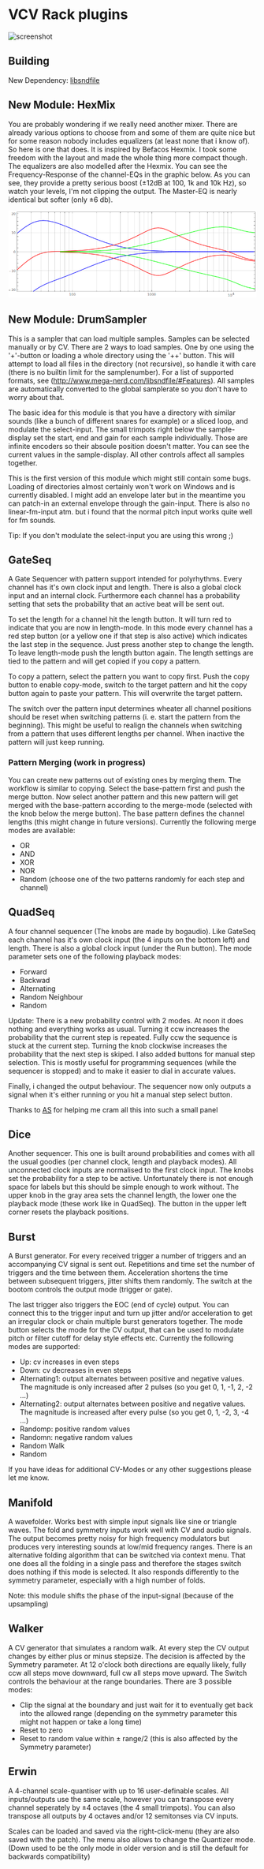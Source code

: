 # VCV Rack plugins

![screenshot](https://github.com/Aepelzen/AepelzensModules/blob/master/images/screenshot.png)

## Building

New Dependency: [libsndfile](http://www.mega-nerd.com/libsndfile)

## New Module: HexMix

You are probably wondering if we really need another mixer. There are
already various options to choose from and some of them are quite
nice but for some reason nobody includes equalizers (at least none
that i know of). So here is one that does. It is inspired by Befacos
Hexmix. I took some freedom with the layout and made the whole thing
more compact though. The equalizers are also modelled after the
Hexmix. You can see the Frequency-Response of the channel-EQs in the
graphic below. As you can see, they provide a pretty serious boost
(±12dB at 100, 1k and 10k Hz), so watch your levels, I'm not clipping
the output. The Master-EQ is nearly identical but softer (only ±6 db).

![channelEQs](https://github.com/Aepelzen/AepelzensModules/blob/master/images/hexmixFreqResponse.png)

## New Module: DrumSampler

This is a sampler that can load multiple samples. Samples can be selected manually or by CV. There are 2 ways to load samples. One by one using the '+'-button or loading a whole directory  using the '++' button. This will attempt to load all files in the directory (not recursive), so handle it with care (there is no builtin limit for the samplenumber). For a list of supported formats, see (http://www.mega-nerd.com/libsndfile/#Features). All samples are automatically converted to the global samplerate so you don't have to worry about that.

The basic idea for this module is that you have a directory with similar sounds (like a bunch of different snares for example) or a sliced loop, and modulate the select-input. The small trimpots right below the sample-display set the start, end and gain for each sample individually. Those are infinite encoders so their absoule position doesn't matter. You can see the current values in the sample-display. All other controls affect all samples together.

This is the first version of this module which might still contain some bugs. Loading of directories almost certainly won't work on Windows and is currently disabled. I might add an envelope later but in the meantime you can patch-in an external envelope through the gain-input. There is also no linear-fm-input atm. but i found that the normal pitch input works quite well for fm sounds.

Tip: If you don't modulate the select-input you are using this wrong ;)

## GateSeq

A Gate Sequencer with pattern support intended for polyrhythms. Every channel has it's own clock input and length. There is also a global clock input and an internal clock. Furthermore each channel has a probability setting that sets the probability that an active beat will be sent out.

To set the length for a channel hit the length button. It will turn red to indicate that you are now in length-mode. In this mode every channel has a red step button (or a yellow one if that step is also active) which indicates the last step in the sequence. Just press another step to change the length. To leave length-mode push the length button again. The length settings are tied to the pattern and will get copied if you copy a pattern.

To copy a pattern, select the pattern you want to copy first. Push the copy button to enable copy-mode, switch to the target pattern and hit the copy button again to paste your pattern. This will overwrite the target pattern.

The switch over the pattern input determines wheater all channel positions should be reset when switching patterns (i. e. start the pattern from the beginning). This might be useful to realign the channels when switching from a pattern that uses different lengths per channel. When inactive the pattern will just keep running.

### Pattern Merging (work in progress)

You can create new patterns out of existing ones by merging them. The workflow is similar to copying. Select the base-pattern first and push the merge button. Now select another pattern and this new pattern will get merged with the base-pattern according to the merge-mode (selected with the knob below the merge button). The base pattern defines the channel lengths (this might change in future versions). Currently the following merge modes are available:
* OR
* AND
* XOR
* NOR
* Random (choose one of the two patterns randomly for each step and channel)

## QuadSeq

A four channel sequencer (The knobs are made by bogaudio). Like GateSeq each channel has it's own clock input (the 4 inputs on the bottom left) and length. There is also a global clock input (under the Run button). The mode parameter sets one of the following playback modes:
* Forward
* Backwad
* Alternating
* Random Neighbour
* Random

Update: There is a new probability control with 2 modes. At noon it does nothing and everything works as usual. Turning it ccw increases the probability that the current step is repeated. Fully ccw the sequence is stuck at the current step. Turning the knob clockwise increases the probability that the next step is skiped.
I also added buttons for manual step selection. This is mostly useful for programming sequences (while the sequencer is stopped) and to make it easier to dial in accurate values.

Finally, i changed the output behaviour. The sequencer now only outputs a signal when it's either running or you hit a manual step select button.

Thanks to [AS](https://github.com/AScustomWorks/AS) for helping me cram all this into such a small panel

## Dice

Another sequencer. This one is built around probabilities and comes with all the usual goodies (per
channel clock, length and playback modes). All unconnected clock inputs are normalised to the first
clock input. The knobs set the probability for a step to be active. Unfortunately there is not
enough space for labels but this should be simple enough to work without. The upper knob in the gray
area sets the channel length, the lower one the playback mode (these work like in QuadSeq). The
button in the upper left corner resets the playback positions.

## Burst

A Burst generator. For every received trigger a number of triggers and an accompanying CV signal is sent out.
Repetitions and time set the number of triggers and the time between them. Acceleration shortens the time between subsequent triggers, jitter shifts them randomly. The switch at the bootom controls the output mode (trigger or gate).

The last trigger also triggers the EOC (end of cycle) output. You can connect this to the trigger input and turn up jitter and/or acceleration to get an irregular clock or chain multiple burst generators together.
The mode button selects the mode for the CV output, that can be used to modulate pitch or filter cutoff for delay style effects etc. Currently the following modes are supported:
* Up: cv increases in even steps
* Down: cv decreases in even steps
* Alternating1: output alternates between positive and negative values. The magnitude is only increased after 2 pulses (so you get 0, 1, -1, 2, -2 ...)
* Alternating2: output alternates between positive and negative values. The magnitude is increased after every pulse (so you get 0, 1, -2, 3, -4 ...)
* Randomp: positive random values
* Randomn: negative  random values
* Random Walk
* Random

If you have ideas for additional CV-Modes or any other suggestions please let me know.

## Manifold

A wavefolder. Works best with simple input signals like sine or triangle waves. The fold and symmetry inputs work well with CV and audio signals. The output becomes pretty noisy for high frequency modulators but produces very interesting sounds at low/mid frequency ranges. There is an alternative folding algorithm that can be switched via context menu. That one does all the folding in a single pass and therefore the stages switch does nothing if this mode is selected. It also responds differently to the symmetry parameter, especially with a high number of folds.

Note: this module shifts the phase of the input-signal (because of the upsampling)

## Walker

A CV generator that simulates a random walk. At every step the CV output changes by either plus or minus stepsize. The decision is affected by the Symmetry parameter. At 12 o'clock both directions are equally likely, fully ccw all steps move downward, full cw all steps move upward. The Switch controls the behaviour at the range boundaries. There are 3 possible modes:
* Clip the signal at the boundary and just wait for it to eventually get back into the allowed range (depending on the symmetry parameter this might not happen or take a long time)
* Reset to zero
* Reset to random value within ± range/2 (this is also affected by the Symmetry parameter)

## Erwin

A 4-channel scale-quantiser with up to 16 user-definable scales. All inputs/outputs use the same scale, however you can transpose every channel seperately by ±4 octaves (the 4 small trimpots). You can also transpose all outputs by 4 octaves and/or 12 semitonses via CV inputs.

Scales can be loaded and saved via the right-click-menu (they are also saved with the patch). The menu also allows to change the Quantizer mode. (Down used to be the only mode in older version and is still the default for backwards compatibility)
